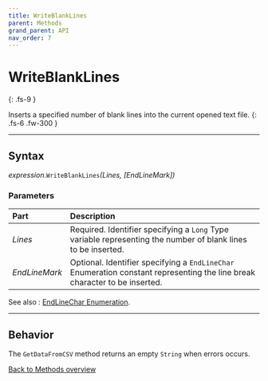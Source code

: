 ```yaml
---
title: WriteBlankLines
parent: Methods
grand_parent: API
nav_order: 7
---
```


# WriteBlankLines
{: .fs-9 }

Inserts a specified number of blank lines into the current opened text file.
{: .fs-6 .fw-300 }

---

## Syntax

*expression*.`WriteBlankLines`*(Lines, \[EndLineMark\])*

### Parameters

<table>
<thead>
<tr>
<th style="text-align: left;">Part</th>
<th style="text-align: left;">Description</th>
</tr>
</thead>
<tbody>
<tr>
<td style="text-align: left;"><em>Lines</em></td>
<td style="text-align: left;">Required. Identifier specifying a <code>Long</code> Type variable representing the number of blank lines to be inserted.</td>
</tr>
<tr>
<td style="text-align: left;"><em>EndLineMark</em></td>
<td style="text-align: left;">Optional. Identifier specifying a <code>EndLineChar</code> Enumeration constant representing the line break character to be inserted.</td>
</tr>
</tbody>
</table>

See also
: [EndLineChar Enumeration](https://ecp-solutions.github.io/ECPTextStream/api/enumerations/endlinechar.html).

---

## Behavior

The `GetDataFromCSV` method returns an empty `String` when errors occurs.

[Back to Methods overview](https://ecp-solutions.github.io/ECPTextStream/api/methods/)
